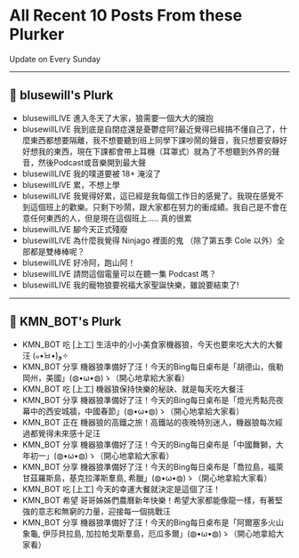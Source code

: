 # All Recent 10 Posts From these Plurker

Update on Every Sunday

---

## 📰 blusewill's Plurk


- blusewillLIVE 進入冬天了大家，狼需要一個大大的擁抱
- blusewillLIVE 我到底是自閉症還是憂鬱症阿?最近覺得已經搞不懂自己了，什麼東西都想要隔離，我不想要聽到班上同學下課吵鬧的聲音，我只想要安靜好好想我的東西，現在下課都會帶上耳機（耳罩式）就為了不想聽到外界的聲音，然後Podcast或音樂開到最大聲
- blusewillLIVE 我的噗道要被 18&#43; 淹沒了
- blusewillLIVE 累，不想上學
- blusewillLIVE 我覺得好累，這已經是我每個工作日的感覺了。我現在感覺不到這個班上的歡樂。只剩下吵鬧，跟大家都在努力的衝成績。我自己是不會在意任何東西的人，但是現在這個班上..... 真的很累
- blusewillLIVE 腳今天正式殘廢
- blusewillLIVE 為什麼我覺得 Ninjago 裡面的鬼 （除了第五季 Cole 以外）全部都是雙棒棒呢？
- blusewillLIVE 好冷阿，跑山阿！
- blusewillLIVE 請問這個電量可以在聽一集 Podcast 嗎？
- blusewillLIVE 我的寵物狼要祝福大家聖誕快樂，雖說要結束了!

---

## 📰 KMN_BOT's Plurk


- KMN_BOT 吃 [上工] 生活中的小小美食家機器狼，今天也要來吃大大的大餐汪 (๑•̀ㅂ•́)و✧
- KMN_BOT 分享 機器狼準備好了汪！今天的Bing每日桌布是「胡德山，俄勒岡州，美國」(◍•ω•◍)ゝ（開心地拿給大家看）
- KMN_BOT 吃 [上工] 機器狼保持快樂的秘訣、就是每天吃大餐汪
- KMN_BOT 分享 機器狼準備好了汪！今天的Bing每日桌布是「燈光秀點亮夜幕中的西安城牆，中國春節」(◍•ω•◍)ゝ（開心地拿給大家看）
- KMN_BOT 正在 機器狼的高鐵之旅！高鐵站的夜晚特別迷人，機器狼每次經過都覺得未來感十足汪
- KMN_BOT 分享 機器狼準備好了汪！今天的Bing每日桌布是「中國舞獅，大年初一」(◍•ω•◍)ゝ（開心地拿給大家看）
- KMN_BOT 分享 機器狼準備好了汪！今天的Bing每日桌布是「喬拉島，福萊甘茲羅斯島，基克拉澤斯羣島, 希臘」(◍•ω•◍)ゝ（開心地拿給大家看）
- KMN_BOT 吃 [上工] 今天的幸運大餐就決定是這個了汪！
- KMN_BOT 希望 哥哥姊姊們農曆新年快樂！希望大家都能像龍一樣，有著堅強的意志和無窮的力量，迎接每一個挑戰汪
- KMN_BOT 分享 機器狼準備好了汪！今天的Bing每日桌布是「阿爾塞多火山象龜, 伊莎貝拉島, 加拉帕戈斯羣島，厄瓜多爾」(◍•ω•◍)ゝ（開心地拿給大家看）


